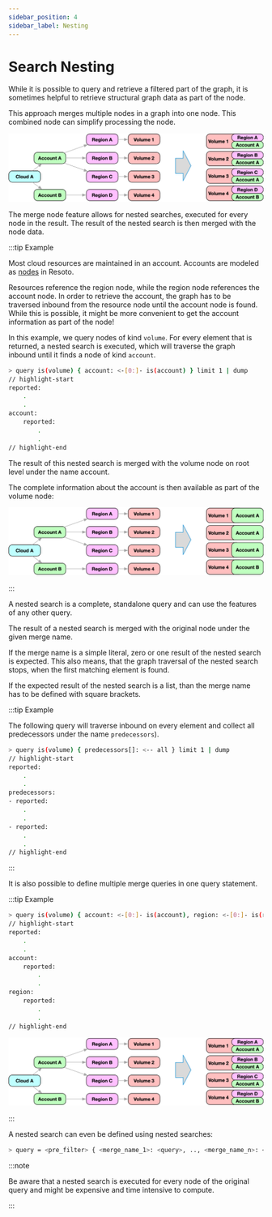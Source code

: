 ```yaml
---
sidebar_position: 4
sidebar_label: Nesting
---
```


# Search Nesting

While it is possible to query and retrieve a filtered part of the graph, it is sometimes helpful to retrieve structural graph data as part of the node.

This approach merges multiple nodes in a graph into one node. This combined node can simplify processing the node.

![Example Merge Diagram](./img/merge_nodes.png)

The merge node feature allows for nested searches, executed for every node in the result. The result of the nested search is then merged with the node data.

:::tip Example

Most cloud resources are maintained in an account. Accounts are modeled as [nodes](../graph/node.md) in Resoto.

Resources reference the region node, while the region node references the account node. In order to retrieve the account, the graph has to be traversed inbound from the resource node until the account node is found. While this is possible, it might be more convenient to get the account information as part of the node!

In this example, we query nodes of kind `volume`. For every element that is returned, a nested search is executed, which will traverse the graph inbound until it finds a node of kind `account`.

```bash
> query is(volume) { account: <-[0:]- is(account) } limit 1 | dump
// highlight-start
reported:
    .
    .
account:
    reported:
        .
        .
// highlight-end
```

The result of this nested search is merged with the volume node on root level under the name account.

The complete information about the account is then available as part of the volume node:

![Example Merge Diagram](./img/merge_nodes_1.png)

:::

A nested search is a complete, standalone query and can use the features of any other query.

The result of a nested search is merged with the original node under the given merge name.

If the merge name is a simple literal, zero or one result of the nested search is expected. This also means, that the graph traversal of the nested search stops, when the first matching element is found.

If the expected result of the nested search is a list, than the merge name has to be defined with square brackets.

:::tip Example

The following query will traverse inbound on every element and collect all predecessors under the name `predecessors`).

```bash
> query is(volume) { predecessors[]: <-- all } limit 1 | dump
// highlight-start
reported:
    .
    .
predecessors:
- reported:
    .
    .
- reported:
    .
    .
// highlight-end
```

:::

It is also possible to define multiple merge queries in one query statement.

:::tip Example

```bash
> query is(volume) { account: <-[0:]- is(account), region: <-[0:]- is(region) } limit 1 | dump
// highlight-start
reported:
    .
    .
account:
    reported:
        .
        .
region:
    reported:
        .
        .
// highlight-end
```

![Example Merge Diagram](./img/merge_nodes.png)

:::

A nested search can even be defined using nested searches:

```bash
> query = <pre_filter> { <merge_name_1>: <query>, .., <merge_name_n>: <query> } <post_filter>
```

:::note

Be aware that a nested search is executed for every node of the original query and might be expensive and time intensive to compute.

:::
